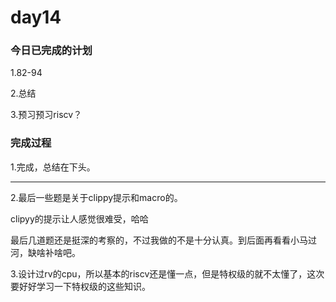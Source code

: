 # day14

### 今日已完成的计划

1.82-94

2.总结

3.预习预习riscv？

### 完成过程

1.完成，总结在下头。

---

2.最后一些题是关于clippy提示和macro的。

clipyy的提示让人感觉很难受，哈哈

最后几道题还是挺深的考察的，不过我做的不是十分认真。到后面再看看小马过河，缺啥补啥吧。

3.设计过rv的cpu，所以基本的riscv还是懂一点，但是特权级的就不太懂了，这次要好好学习一下特权级的这些知识。
